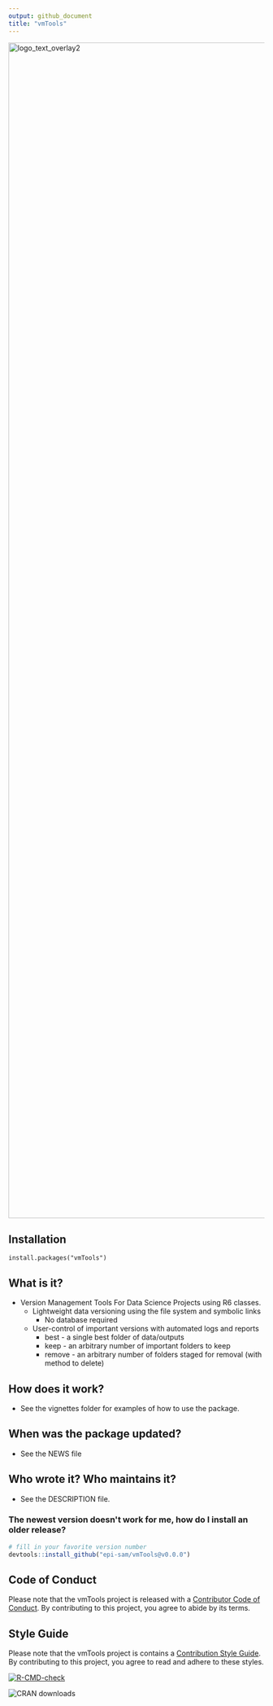 ```yaml
---
output: github_document
title: "vmTools"
---
```


<img width="2119" height="2310" alt="logo_text_overlay2" src="https://github.com/user-attachments/assets/ff16e5f2-a560-42ff-b91c-f80fa900e641" />

## Installation

```
install.packages("vmTools")
```



## What is it?

- Version Management Tools For Data Science Projects using R6 classes.
   - Lightweight data versioning using the file system and symbolic links
      - No database required
   - User-control of important versions with automated logs and reports
      - best   - a single best folder of data/outputs
      - keep   - an arbitrary number of important folders to keep
      - remove - an arbitrary number of folders staged for removal (with method to delete)



## How does it work?

- See the vignettes folder for examples of how to use the package.



## When was the package updated?

- See the NEWS file



## Who wrote it?  Who maintains it?

- See the DESCRIPTION file.




### The newest version doesn't work for me, how do I install an older release?

```r
# fill in your favorite version number
devtools::install_github("epi-sam/vmTools@v0.0.0")
```

## Code of Conduct

Please note that the vmTools project is released with a [Contributor Code of Conduct](https://contributor-covenant.org/version/2/1/CODE_OF_CONDUCT.html). By contributing to this project, you agree to abide by its terms.



## Style Guide

Please note that the vmTools project is contains a [Contribution Style Guide](https://github.com/epi-sam/vmTools/blob/main/.github/CONTRIBUTING.md). By contributing to this project, you agree to read and adhere to these styles.

<!-- badges: start -->
[![R-CMD-check](https://github.com/epi-sam/vmTools/actions/workflows/R-CMD-check.yaml/badge.svg)](https://github.com/epi-sam/vmTools/actions/workflows/R-CMD-check.yaml)

![CRAN downloads](https://cranlogs.r-pkg.org/badges/grand-total/vmTools)
<!-- badges: end -->
  
